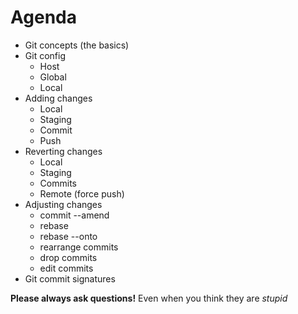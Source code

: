 # Agenda

* Git concepts (the basics)
* Git config
  * Host
  * Global
  * Local
* Adding changes
  * Local
  * Staging
  * Commit
  * Push
* Reverting changes
  * Local
  * Staging
  * Commits
  * Remote (force push)
* Adjusting changes
  * commit --amend
  * rebase
  * rebase --onto
  * rearrange commits
  * drop commits
  * edit commits
* Git commit signatures

**Please always ask questions!** Even when you think they are *stupid*
